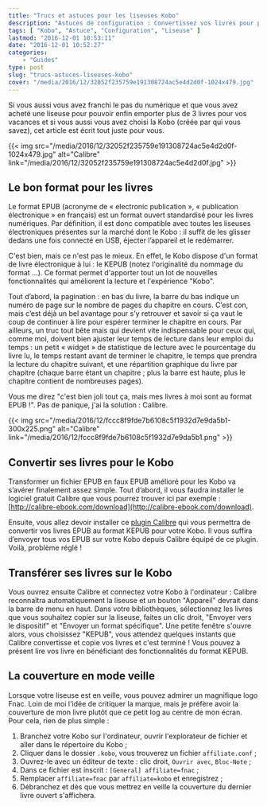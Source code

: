 ```yaml
---
title: "Trucs et astuces pour les liseuses Kobo"
description: "Astuces de configuration : Convertissez vos livres pour profiter de toutes les fonctionnalités du Kobo et copiez-les facilement sur votre liseuse !"
tags: [ "Kobo", "Astuce", "Configuration", "Liseuse" ]
lastmod: "2016-12-01 10:53:11"
date: "2016-12-01 10:52:27"
categories:
    - "Guides"
type: post
slug: "trucs-astuces-liseuses-kobo"
cover: "/media/2016/12/32052f235759e191308724ac5e4d2d0f-1024x479.jpg"
---
```


Si vous aussi vous avez franchi le pas du numérique et que vous avez acheté une liseuse pour pouvoir enfin emporter plus de 3 livres pour vos vacances et si vous aussi vous avez choisi la Kobo (créée par qui vous savez), cet article est écrit tout juste pour vous.

<!--more-->

{{< img src="/media/2016/12/32052f235759e191308724ac5e4d2d0f-1024x479.jpg" alt="Calibre" link="/media/2016/12/32052f235759e191308724ac5e4d2d0f.jpg" >}}

## Le bon format pour les livres

Le format EPUB (acronyme de « electronic publication », « publication électronique » en français) est un format ouvert standardisé pour les livres numériques. Par définition, il est donc compatible avec toutes les liseuses électroniques présentes sur la marché dont le Kobo : il suffit de les glisser dedans une fois connecté en USB, éjecter l’appareil et le redémarrer.

C'est bien, mais ce n'est pas le mieux. En effet, le Kobo dispose d'un format de livre électronique à lui : le KEPUB (notez l'originalité du nommage du format ...). Ce format permet d'apporter tout un lot de nouvelles fonctionnalités qui améliorent la lecture et l'expérience "Kobo".

Tout d’abord, la pagination : en bas du livre, la barre du bas indique un numéro de page sur le nombre de pages du chapitre en cours. C’est con, mais c’est déjà un bel avantage pour s’y retrouver et savoir si ça vaut le coup de continuer à lire pour espérer terminer le chapitre en cours. Par ailleurs, un truc tout bête mais qui devient vite indispensable pour ceux qui, comme moi, doivent bien ajuster leur temps de lecture dans leur emploi du temps : un petit « widget » de statistique de lecture avec le pourcentage du livre lu, le temps restant avant de terminer le chapitre, le temps que prendra la lecture du chapitre suivant, et une répartition graphique du livre par chapitre (chaque barre étant un chapitre ; plus la barre est haute, plus le chapitre contient de nombreuses pages).

Vous me direz "c'est bien joli tout ça, mais mes livres à moi sont au format EPUB !". Pas de panique, j'ai la solution : Calibre.

{{< img src="/media/2016/12/fccc8f9fde7b6108c5f1932d7e9da5b1-300x225.png" alt="Calibre" link="/media/2016/12/fccc8f9fde7b6108c5f1932d7e9da5b1.png" >}}

## Convertir ses livres pour le Kobo

Transformer un fichier EPUB en faux EPUB amélioré pour les Kobo va s’avérer finalement assez simple. Tout d’abord, il vous faudra installer le logiciel gratuit Calibre que vous pourrez trouver ici par exemple : [http://calibre-ebook.com/download](http://calibre-ebook.com/download).

Ensuite, vous allez devoir installer ce [plugin Calibre](/media/2016/12/e108d16818374e6a98f1ae534cd1aa00.zip) qui vous permettra de convertir vos livres EPUB au format KEPUB pour votre Kobo. Il vous suffira d’envoyer tous vos EPUB sur votre Kobo depuis Calibre équipé de ce plugin. Voilà, problème réglé !

## Transférer ses livres sur le Kobo

Vous ouvrez ensuite Calibre et connectez votre Kobo à l'ordinateur : Calibre reconnaîtra automatiquement la liseuse et un bouton "Appareil" devrait dans la barre de menu en haut. Dans votre bibliothèques, sélectionnez les livres que vous souhaitez copier sur la liseuse, faites un clic droit, "Envoyer vers le dispositif" et "Envoyer un format spécifique". Une petite fenêtre s'ouvre alors, vous choisissez "KEPUB", vous attendez quelques instants que Calibre convertisse et copie vos livres et c'est terminé ! Vous pouvez à présent lire vos livre en bénéficiant des fonctionnalités du format KEPUB.

## La couverture en mode veille

Lorsque votre liseuse est en veille, vous pouvez admirer un magnifique logo Fnac. Loin de moi l'idée de critiquer la marque, mais je préfère avoir la couverture de mon livre plutôt que ce petit log au centre de mon écran. Pour cela, rien de plus simple :

1. Branchez votre Kobo sur l'ordinateur, ouvrir l'explorateur de fichier et aller dans le répertoire du Kobo ;
1. Cliquer dans le dossier `.kobo`, vous trouverez un fichier `affiliate.conf` ;
1. Ouvrez-le avec un éditeur de texte : clic droit, `Ouvrir avec`, `Bloc-Note` ;
1. Dans ce fichier est inscrit : `[General] affiliate=fnac` ;
1. Remplacer `affiliate=fnac` par `affiliate=kobo` et enregistrez ;
1. Débranchez et dès que vous mettrez en veille la couverture du dernier livre ouvert s'affichera.
